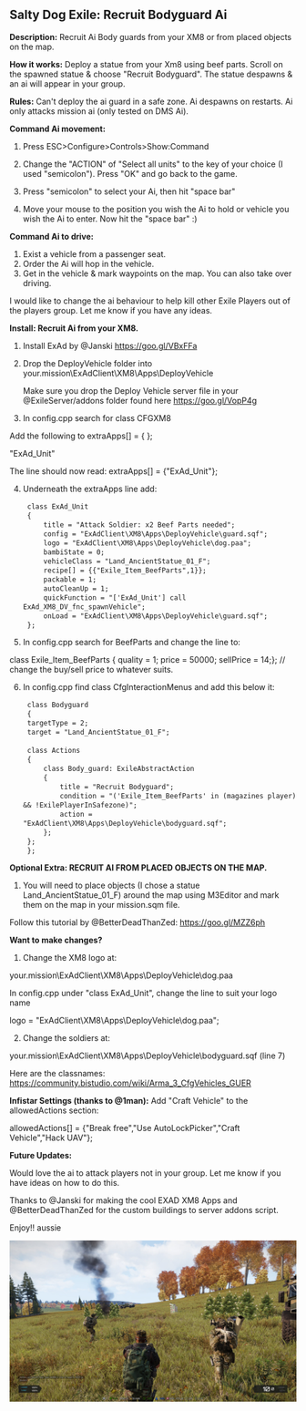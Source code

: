 ## Salty Dog Exile: Recruit Bodyguard Ai

**Description:** Recruit Ai Body guards from your XM8 or from placed objects on the map. 

**How it works:** Deploy a statue from your Xm8 using beef parts. Scroll on the spawned statue & choose "Recruit Bodyguard". The statue despawns & an ai will appear in your group. 

**Rules:** Can't deploy the ai guard in a safe zone. Ai despawns on restarts. Ai only attacks mission ai (only tested on DMS Ai).

**Command Ai movement:**

1. Press ESC>Configure>Controls>Show:Command

2. Change the "ACTION" of "Select all units" to the key of your choice (I used "semicolon"). Press "OK" and go back to the game.

3. Press "semicolon" to select your Ai, then hit "space bar"

4. Move your mouse to the position you wish the Ai to hold or vehicle you wish the Ai to enter. Now hit the "space bar" :)

**Command Ai to drive:**

1. Exist a vehicle from a passenger seat.
2. Order the Ai will hop in the vehicle.
3. Get in the vehicle & mark waypoints on the map. You can also take over driving.

I would like to change the ai behaviour to help kill other Exile Players out of the players group. Let me know if you have any ideas.


**Install: Recruit Ai from your XM8.**

1. Install ExAd by @Janski https://goo.gl/VBxFFa

2. Drop the DeployVehicle folder into your.mission\ExAdClient\XM8\Apps\DeployVehicle
   
   Make sure you drop the Deploy Vehicle server file in your @ExileServer/addons folder found here https://goo.gl/VopP4g

3. In config.cpp search for class CFGXM8

Add the following to extraApps[] = { };

"ExAd_Unit" 

The line should now read:  extraApps[] = {"ExAd_Unit"};

4. Underneath the extraApps line add:

		class ExAd_Unit
		{
			title = "Attack Soldier: x2 Beef Parts needed";
			config = "ExAdClient\XM8\Apps\DeployVehicle\guard.sqf";
			logo = "ExAdClient\XM8\Apps\DeployVehicle\dog.paa";
			bambiState = 0;
			vehicleClass = "Land_AncientStatue_01_F";
			recipe[] = {{"Exile_Item_BeefParts",1}};
			packable = 1;
			autoCleanUp = 1;
			quickFunction = "['ExAd_Unit'] call ExAd_XM8_DV_fnc_spawnVehicle";
			onLoad = "ExAdClient\XM8\Apps\DeployVehicle\guard.sqf";
		};

5. In config.cpp search for BeefParts and change the line to:

class Exile_Item_BeefParts    { quality = 1; price = 50000; sellPrice = 14;}; // change the buy/sell price to whatever suits.

6. In config.cpp find class CfgInteractionMenus and add this below it:

		class Bodyguard
		{
		targetType = 2;
		target = "Land_AncientStatue_01_F";

		class Actions 
		{
			class Body_guard: ExileAbstractAction
			{
				title = "Recruit Bodyguard";
				condition = "('Exile_Item_BeefParts' in (magazines player) && !ExilePlayerInSafezone)";
				action = "ExAdClient\XM8\Apps\DeployVehicle\bodyguard.sqf";
			};
		};
		};
	

**Optional Extra: RECRUIT AI FROM PLACED OBJECTS ON THE MAP.**

1. You will need to place objects (I chose a statue Land_AncientStatue_01_F) around the map using M3Editor and mark them on the map in your mission.sqm file.

Follow this tutorial by @BetterDeadThanZed: https://goo.gl/MZZ6ph

**Want to make changes?**

1. Change the XM8 logo at:

your.mission\ExAdClient\XM8\Apps\DeployVehicle\dog.paa

In config.cpp under "class ExAd_Unit", change the line to suit your logo name

logo = "ExAdClient\XM8\Apps\DeployVehicle\dog.paa";

2. Change the soldiers at:

your.mission\ExAdClient\XM8\Apps\DeployVehicle\bodyguard.sqf (line 7)

Here are the classnames: https://community.bistudio.com/wiki/Arma_3_CfgVehicles_GUER

**Infistar Settings (thanks to @1man):**
Add "Craft Vehicle" to the allowedActions section:

allowedActions[] = {"Break free","Use AutoLockPicker","Craft Vehicle","Hack UAV"};

**Future Updates:**

Would love the ai to attack players not in your group. Let me know if you have ideas on how to do this.

Thanks to @Janski for making the cool EXAD XM8 Apps and @BetterDeadThanZed for the custom buildings to server addons script.

Enjoy!!
aussie

![Recruit Ai](https://raw.githubusercontent.com/aussie-battler/Salty-Dog-Exile-Recruit-Ai/master/20170906170504_1.jpg)

